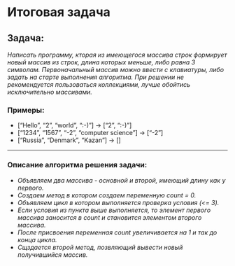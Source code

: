 # Итоговая задача 
## Задача:
_Напиcать программу, кторая из имеющегося массива строк формирует новый массив из строк, длина которых меньше, либо равна 3 символам. Первоначальный массив можно ввести с клавиатуры, либо задать на старте выполнения алгоритма. При решении не рекомендуется пользоваться коллекциями, лучше обойтись исключительно массивами._
### Примеры:
* [“Hello”, “2”, “world”, “:-)”] → [“2”, “:-)”]
* [“1234”, “1567”, “-2”, “computer science”] → [“-2”]
* [“Russia”, “Denmark”, “Kazan”] → []
----
### Описание алгоритма решения задачи:
* _Объявляем два массива - основной и второй, имеющий длину как у первого._
* _Создаем метод в котором создаем переменную count = 0._
* _Объявляем цикл в котором выполняется проверка условия (<= 3)._ 
* _Если условия из пункта выше выполняется, то элемент первого массива заносится в count и становится элементом второго массива._
* _После присвоения переменная count увеличивается на 1 и так до конца цикла._
* _Сщздается второй метод, позвляющий вывести новый получившийся массив._
